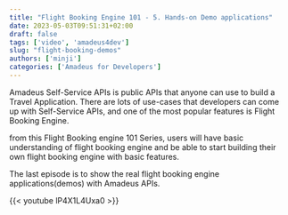 ```yaml
---
title: "Flight Booking Engine 101 - 5. Hands-on Demo applications"
date: 2023-05-03T09:51:31+02:00
draft: false
tags: ['video', 'amadeus4dev'] 
slug: "flight-booking-demos"
authors: ['minji']
categories: ['Amadeus for Developers']
---
```


Amadeus Self-Service APIs is public APIs that anyone can use to build a Travel Application. 
There are lots of use-cases that developers can come up with Self-Service APIs, and one of the most popular features is Flight Booking Engine. 

from this Flight Booking engine 101 Series, users will have basic understanding of flight booking engine and be able to start building their own flight booking engine with basic features. 

The last episode is to show the real flight booking engine applications(demos) with Amadeus APIs.

{{< youtube lP4X1L4Uxa0 >}}